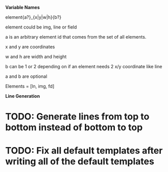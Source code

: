 
<b> Variable Names </b>

element{a?}_{x|y|w|h}{b?}

element could be img, line or field

a is an arbitrary element id that comes from the set of all elements.

x and y are coordinates

w and h are width and height

b can be 1 or 2 depending on if an element needs 2 x/y coordinate like line

a and b are optional


Elements = [ln, img, fd]


<b> Line Generation </b>

# TODO: Generate lines from top to bottom instead of bottom to top
# TODO: Fix all default templates after writing all of the default templates
